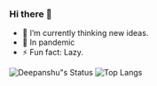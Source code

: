 ### Hi there 👋

- 🔭 I’m currently thinking new ideas.        
- 🌱 In pandemic
- ⚡ Fun fact: Lazy.

![Deepanshu"s Status](https://github-readme-stats.vercel.app/api?username=devblin&show_icons=true&hide_border=true)
![Top Langs](https://github-readme-stats.vercel.app/api/top-langs/?username=devblin&layout=compact&hide=tsql&langs_count=9&hide_border=true)
